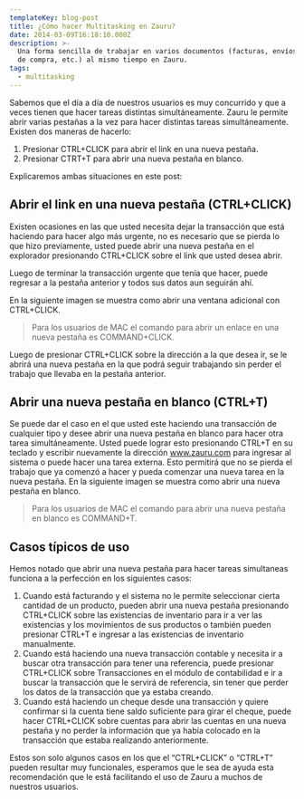 ```yaml
---
templateKey: blog-post
title: ¿Cómo hacer Multitasking en Zauru?
date: 2014-03-09T16:18:10.000Z
description: >-
  Una forma sencilla de trabajar en varios documentos (facturas, envíos, ordenes
  de compra, etc.) al mismo tiempo en Zauru.
tags:
  - multitasking
---
```

Sabemos que el día a día de nuestros usuarios es muy concurrido y que a veces tienen que hacer tareas distintas simultáneamente. Zauru le permite abrir varias pestañas a la vez para hacer distintas tareas simultáneamente. Existen dos maneras de hacerlo:
1. Presionar CTRL+CLICK para abrir el link en una nueva pestaña.
2. Presionar CTRT+T para abrir una nueva pestaña en blanco.

Explicaremos ambas situaciones en este post:

## Abrir el link en una nueva pestaña (CTRL+CLICK)

Existen ocasiones en las que usted necesita dejar la transacción que está haciendo para hacer algo más urgente, no es necesario que se pierda lo que hizo previamente, usted puede abrir una nueva pestaña en el explorador presionando CTRL+CLICK sobre el link que usted desea abrir.

Luego de terminar la transacción urgente que tenía que hacer, puede regresar a la pestaña anterior y todos sus datos aun seguirán ahí.


En la siguiente imagen se muestra como abrir una ventana adicional con CTRL+CLICK.
> Para los usuarios de MAC el comando para abrir un enlace en una nueva pestaña es COMMAND+CLICK.

 Luego de presionar CTRL+CLICK sobre la dirección a la que desea ir, se le abrirá una nueva pestaña en la que podrá seguir trabajando sin perder el trabajo que llevaba en la pestaña anterior.

## Abrir una nueva pestaña en blanco (CTRL+T)

Se puede dar el caso en el que usted este haciendo una transacción de cualquier tipo y desee abrir una nueva pestaña en blanco para hacer otra tarea simultáneamente. Usted puede lograr esto presionando CTRL+T en su teclado y escribir nuevamente la dirección www.zauru.com para ingresar al sistema o puede hacer una tarea externa. Esto permitirá que no se pierda el trabajo que ya comenzó a hacer y pueda comenzar una nueva tarea en la nueva pestaña.
En la siguiente imagen se muestra como abrir una nueva pestaña en blanco.

> Para los usuarios de MAC el comando para abrir una nueva pestaña en blanco es COMMAND+T.

## Casos típicos de uso
Hemos notado que abrir una nueva pestaña para hacer tareas simultaneas funciona a la perfección en los siguientes casos:

1. Cuando está facturando y el sistema no le permite seleccionar cierta cantidad de un producto, pueden abrir una nueva pestaña presionando CTRL+CLICK sobre las existencias de inventario para ir a ver las existencias y los movimientos de sus productos o también pueden presionar CTRL+T e ingresar a las existencias de inventario manualmente.
2. Cuando está haciendo una nueva transacción contable y necesita ir a buscar otra transacción para tener una referencia, puede presionar CTRL+CLICK sobre Transacciones en el módulo de contabilidad e ir a buscar la transacción que le servirá de referencia, sin tener que perder los datos de la transacción que ya estaba creando.
3. Cuando está haciendo un cheque desde una transacción y quiere confirmar si la cuenta tiene saldo suficiente para girar el cheque, puede hacer CTRL+CLICK sobre cuentas para abrir las cuentas en una nueva pestaña y no perder la información que ya había colocado en la transacción que estaba realizando anteriormente.

Estos son solo algunos casos en los que el “CTRL+CLICK” o “CTRL+T” pueden resultar muy funcionales, esperamos que le sea de ayuda esta recomendación que le está facilitando el uso de Zauru a muchos de nuestros usuarios.
